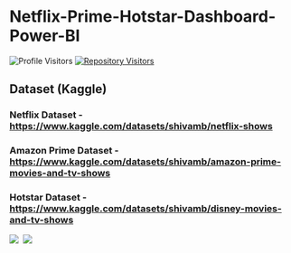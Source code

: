 # Netflix-Prime-Hotstar-Dashboard-Power-BI

![Profile Visitors](https://gpvc.arturio.dev/undiscovered-genius) 
[![Repository Visitors](https://visitor-badge.glitch.me/badge?page_id=undiscovered-genius.undiscovered-genius/Netflix-Prime-Hotstar-Dashboard-Power-BI)](https://github.com/undiscovered-genius/Netflix-Prime-Hotstar-Dashboard-Power-BI)

## Dataset (Kaggle)
### Netflix Dataset - https://www.kaggle.com/datasets/shivamb/netflix-shows
### Amazon Prime Dataset - https://www.kaggle.com/datasets/shivamb/amazon-prime-movies-and-tv-shows
### Hotstar Dataset - https://www.kaggle.com/datasets/shivamb/disney-movies-and-tv-shows

<img src='C:\Users\parwa\AppData\Local\Temp\71c1aca2-cef8-4f4e-b6b5-42634558d0d8_Netflix-Prime-Hotstar-Dashboard-Power-BI-main.zip.0d8\Netflix-Prime-Hotstar-Dashboard-Power-BI-main\Pics\1.jpg' class="center">
<img src='' class="cC:\Users\parwa\AppData\Local\Temp\0efc2300-467d-4d73-a103-a546969257d3_Netflix-Prime-Hotstar-Dashboard-Power-BI-main.zip.7d3\Netflix-Prime-Hotstar-Dashboard-Power-BI-main\Pics\2.jpgenter">
<img src='C:\Users\parwa\AppData\Local\Temp\c0fbea57-c040-4267-bc60-4ede9c1e0384_Netflix-Prime-Hotstar-Dashboard-Power-BI-main.zip.384\Netflix-Prime-Hotstar-Dashboard-Power-BI-main\Pics\3.jpg' class="center">


